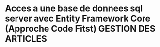 # Acces a une base de donnees sql server avec Entity Framework Core (Approche Code Fitst) GESTION DES ARTICLES 
